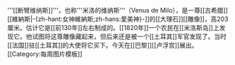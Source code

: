 '''[[断臂维纳斯]]'''，也称'''米洛的维纳斯'''（Venus de Milo），是一尊[[古希腊]][[維納斯|-{zh-hant:女神維納斯;zh-hans:愛美神}-]]的[[大理石]][[雕像]]，高203厘米。估计它是[[前130年]]左右制成的。[[1820年]]一个农民在[[米洛斯岛]]上发现它。他试图将这尊雕像藏起来，但后来还是被一个[[土耳其]]军官发现了。当时[[法国]]驻[[土耳其]]的大使将它买下。今天在[[巴黎]][[卢浮宫]]展出。
<noinclude>[[Category:每周图片模板]]</noinclude>